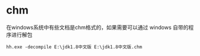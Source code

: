 # chm



在windows系统中有些文档是chm格式的，如果需要可以通过 windows 自带的程序进行解包

```shell
hh.exe -decompile E:\jdk1.8中文版 E:\jdk1.8中文版.chm
```

